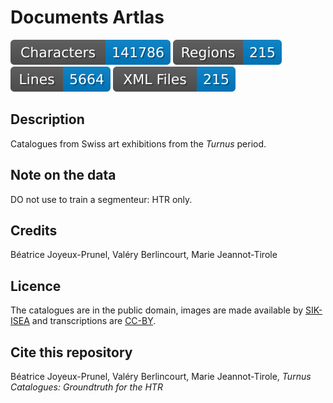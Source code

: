 # Documents  Artlas

![characters badge](badges/characters.svg) ![regions badge](badges/regions.svg) ![lines badge](badges/lines.svg) ![files badge](badges/files.svg) 


## Description

Catalogues from Swiss art exhibitions from the _Turnus_ period.

## Note on the data

DO not use to train a segmenteur: HTR only.


## Credits 

Béatrice Joyeux-Prunel, Valéry Berlincourt, Marie Jeannot-Tirole

## Licence

The catalogues are in the public domain, images are made available by [SIK-ISEA](https://www.sik-isea.ch/fr-ch/Archives-de-lart-biblioth%C3%A8que/Biblioth%C3%A8que/Fonds-num%C3%A9riques/Catalogue-des-Turnus) and transcriptions are [CC-BY](https://creativecommons.org/licenses/by/2.0/fr/).

## Cite this repository

Béatrice Joyeux-Prunel, Valéry Berlincourt, Marie Jeannot-Tirole, _Turnus Catalogues: Groundtruth for the HTR_